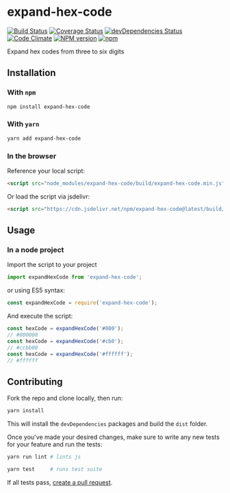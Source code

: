 # expand-hex-code

[![Build Status](https://travis-ci.org/nielse63/expand-hex-code.svg?branch=master)](https://travis-ci.org/nielse63/expand-hex-code)
[![Coverage Status](https://coveralls.io/repos/github/nielse63/expand-hex-code/badge.svg?branch=master)](https://coveralls.io/github/nielse63/expand-hex-code?branch=master)
[![devDependencies Status](https://david-dm.org/nielse63/expand-hex-code/dev-status.svg)](https://david-dm.org/nielse63/expand-hex-code?type=dev)
[![Code Climate](https://codeclimate.com/github/nielse63/expand-hex-code/badges/gpa.svg)](https://codeclimate.com/github/nielse63/expand-hex-code)
[![NPM version](https://badge.fury.io/js/expand-hex-code.svg)](http://badge.fury.io/js/expand-hex-code)
[![npm](https://img.shields.io/npm/dt/expand-hex-code.svg?style=flat-square)](https://www.npmjs.com/package/expand-hex-code)

Expand hex codes from three to six digits

## Installation

### With `npm`

```sh
npm install expand-hex-code
```

### With `yarn`

```sh
yarn add expand-hex-code
```

### In the browser

Reference your local script:

```html
<script src="node_modules/expand-hex-code/build/expand-hex-code.min.js"></script>
```

Or load the script via jsdelivr:

```html
<script src="https://cdn.jsdelivr.net/npm/expand-hex-code@latest/build/expand-hex-code.min.js"></script>
```

## Usage

### In a node project

Import the script to your project

```js
import expandHexCode from 'expand-hex-code';
```

or using ES5 syntax:

```js
const expandHexCode = require('expand-hex-code');
```

And execute the script:

```js
const hexCode = expandHexCode('#000');
// #000000
const hexCode = expandHexCode('#cb0');
// #ccbb00
const hexCode = expandHexCode('#ffffff');
// #ffffff
```

## Contributing

Fork the repo and clone locally, then run:

```sh
yarn install
```

This will install the `devDependencies` packages and build the `dist` folder.

Once you've made your desired changes, make sure to write any new tests for
your feature and run the tests:

```sh
yarn run lint # lints js

yarn test     # runs test suite
```

If all tests pass, [create a pull request](https://github.com/nielse63/expand-hex-code/pulls).


